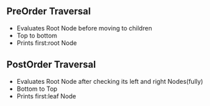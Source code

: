 ## PreOrder Traversal
+ Evaluates Root Node before moving to children
+ Top to bottom
+ Prints first:root Node 

## PostOrder Traversal
+ Evaluates Root Node after checking its left and right Nodes(fully)
+ Bottom to Top
+ Prints first:leaf Node 
